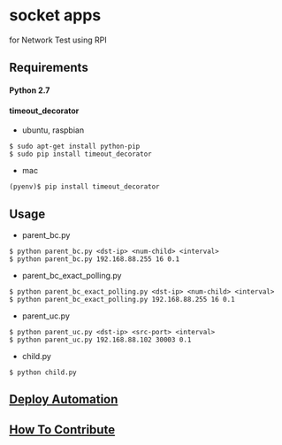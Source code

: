 # socket apps

for Network Test using RPI

## Requirements

#### Python 2.7

#### timeout_decorator

- ubuntu, raspbian

```
$ sudo apt-get install python-pip
$ sudo pip install timeout_decorator
```

- mac

```
(pyenv)$ pip install timeout_decorator
```

## Usage

- parent_bc.py

```
$ python parent_bc.py <dst-ip> <num-child> <interval>
$ python parent_bc.py 192.168.88.255 16 0.1
```

- parent_bc_exact_polling.py

```
$ python parent_bc_exact_polling.py <dst-ip> <num-child> <interval>
$ python parent_bc_exact_polling.py 192.168.88.255 16 0.1
```

- parent_uc.py

```
$ python parent_uc.py <dst-ip> <src-port> <interval>
$ python parent_uc.py 192.168.88.102 30003 0.1
```

- child.py

```
$ python child.py
```

## [Deploy Automation](ansible/)

## [How To Contribute](CONTRIBUTING.md)
